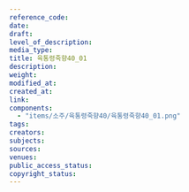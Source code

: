 ```yaml
---
reference_code: 
date: 
draft: 
level_of_description: 
media_type: 
title: 육통령죽향40_01 
description: 
weight: 
modified_at: 
created_at: 
link: 
components: 
  - "items/소주/육통령죽향40/육통령죽향40_01.png"
tags: 
creators: 
subjects: 
sources: 
venues: 
public_access_status: 
copyright_status: 
---
```

